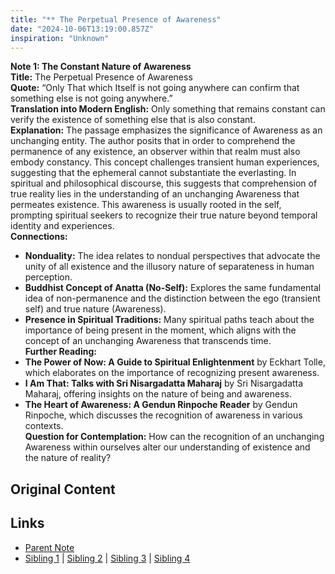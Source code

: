 ```yaml
---
title: "** The Perpetual Presence of Awareness"
date: "2024-10-06T13:19:00.857Z"
inspiration: "Unknown"
---
```


  
**Note 1: The Constant Nature of Awareness**  
**Title:** The Perpetual Presence of Awareness  
**Quote:** “Only That which Itself is not going anywhere can confirm that something else is not going anywhere.”  
**Translation into Modern English:** Only something that remains constant can verify the existence of something else that is also constant.  
**Explanation:** The passage emphasizes the significance of Awareness as an unchanging entity. The author posits that in order to comprehend the permanence of any existence, an observer within that realm must also embody constancy. This concept challenges transient human experiences, suggesting that the ephemeral cannot substantiate the everlasting. In spiritual and philosophical discourse, this suggests that comprehension of true reality lies in the understanding of an unchanging Awareness that permeates existence. This awareness is usually rooted in the self, prompting spiritual seekers to recognize their true nature beyond temporal identity and experiences.   
**Connections:**  
- **Nonduality:** The idea relates to nondual perspectives that advocate the unity of all existence and the illusory nature of separateness in human perception.  
- **Buddhist Concept of Anatta (No-Self):** Explores the same fundamental idea of non-permanence and the distinction between the ego (transient self) and true nature (Awareness).  
- **Presence in Spiritual Traditions:** Many spiritual paths teach about the importance of being present in the moment, which aligns with the concept of an unchanging Awareness that transcends time.  
**Further Reading:**  
- **The Power of Now: A Guide to Spiritual Enlightenment** by Eckhart Tolle, which elaborates on the importance of recognizing present awareness.  
- **I Am That: Talks with Sri Nisargadatta Maharaj** by Sri Nisargadatta Maharaj, offering insights on the nature of being and awareness.  
- **The Heart of Awareness: A Gendun Rinpoche Reader** by Gendun Rinpoche, which discusses the recognition of awareness in various contexts.  
**Question for Contemplation:** How can the recognition of an unchanging Awareness within ourselves alter our understanding of existence and the nature of reality?  


## Original Content



## Links

- [Parent Note](/parent-note.md)
- [Sibling 1](/zettel1.md) | [Sibling 2](/zettel2.md) | [Sibling 3](/zettel3.md) | [Sibling 4](/zettel4.md)
